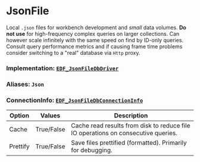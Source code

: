 # JsonFile
Local `.json` files for workbench development and *small* data volumes. **Do not use** for high-frequency complex queries on larger collections. Can however scale infinitely with the same speed on find by ID-only queries. Consult query performance metrics and if causing frame time problems consider switching to a "real" database via `Http` proxy.

### Implementation: [`EDF_JsonFileDbDriver`](https://enfusionengine.com/api/redirect?to=enfusion://ScriptEditor/Scripts/Game/Drivers/LocalFile/EDF_JsonFileDbDriver.c;16)

### Aliases: `Json`

### ConnectionInfo: [`EDF_JsonFileDbConnectionInfo`](https://enfusionengine.com/api/redirect?to=enfusion://ScriptEditor/Scripts/Game/Drivers/LocalFile/EDF_JsonFileDbDriver.c;2)
| Option   | Values     | Description                                                                       |
|----------|------------|-----------------------------------------------------------------------------------|
| Cache    | True/False | Cache read results from disk to reduce file IO operations on consecutive queries. |
| Prettify | True/False | Save files prettified (formatted). Primarily for debugging.                       |
